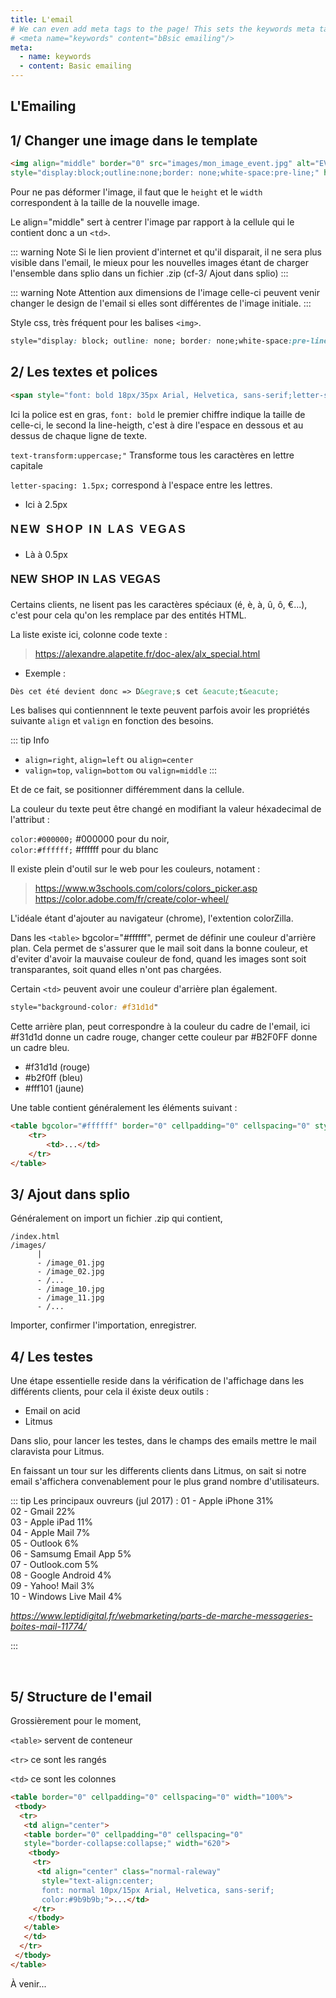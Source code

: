 ```yaml
---
title: L'email
# We can even add meta tags to the page! This sets the keywords meta tag.
# <meta name="keywords" content="bBsic emailing"/>
meta:
  - name: keywords
  - content: Basic emailing
---
```


## L'Emailing

1/ Changer une image dans le template
--------

```html
<img align="middle" border="0" src="images/mon_image_event.jpg" alt="EVENEMENT LE 5 MAI"
style="display:block;outline:none;border: none;white-space:pre-line;" height="33" width="434">
```
Pour ne pas déformer l'image, il faut que le `height` et le `width` correspondent à la taille de la nouvelle image.

Le align="middle" sert à centrer l'image par rapport à la cellule qui le contient donc a un `<td>`.

::: warning Note
Si le lien provient d'internet et qu'il disparait, il ne sera plus visible dans l'email, le mieux pour les nouvelles images étant de charger l'ensemble dans splio dans un fichier .zip (cf-3/ Ajout dans splio)
:::

::: warning Note
Attention aux dimensions de l'image celle-ci peuvent venir changer le design de l'email si elles sont différentes de l'image initiale.
:::

Style css, très fréquent pour les balises `<img>`.

```css
style="display: block; outline: none; border: none;white-space:pre-line;"
```

2/ Les textes et polices 
--------

```html
<span style="font: bold 18px/35px Arial, Helvetica, sans-serif;letter-spacing: 1.5px;text-transform:uppercase;">New Shop</span>
```
Ici la police est en gras, `font: bold` le premier chiffre indique la taille de celle-ci, le second la line-heigth, c'est à dire l'espace en dessous et au dessus de chaque ligne de texte.

`text-transform:uppercase;"` Transforme tous les caractères en lettre capitale 

`letter-spacing: 1.5px;` correspond à l'espace entre les lettres.

- Ici à 2.5px

<span style="font: bold 18px/35px Arial, Helvetica, sans-serif;letter-spacing: 2.5px;text-transform:uppercase;">New Shop In Las Vegas</span>

- Là à 0.5px

<span style="font: bold 18px/35px Arial, Helvetica, sans-serif;letter-spacing: 0.5px;text-transform:uppercase;">New Shop In Las Vegas</span>

Certains clients, ne lisent pas les caractères spéciaux (é, è, à, û, ô, €...), c'est pour cela qu'on les remplace par des entités HTML.

La liste existe ici, colonne code texte :

>https://alexandre.alapetite.fr/doc-alex/alx_special.html

- Exemple :

```html
Dès cet été devient donc => D&egrave;s cet &eacute;t&eacute;
``` 

Les balises qui contiennnent le texte peuvent parfois avoir les propriétés suivante `align` et `valign` en fonction des besoins.

::: tip Info
- `align=right`, `align=left` ou `align=center`  
- `valign=top`, `valign=bottom` ou `valign=middle` 
:::

 Et de ce fait, se positionner différemment dans la cellule.

La couleur du texte peut être changé en modifiant la valeur héxadecimal de l'attribut :  


`color:#000000;` #000000 pour du noir, <br />
`color:#ffffff;` #ffffff pour du blanc

Il existe plein d'outil sur le web pour les couleurs, notament :

>https://www.w3schools.com/colors/colors_picker.asp
>https://color.adobe.com/fr/create/color-wheel/

L'idéale étant d'ajouter au navigateur (chrome), l'extention colorZilla.
 
Dans les `<table>` bgcolor="#ffffff", permet de définir une couleur d'arrière plan. Cela permet de s'assurer que le mail soit dans la bonne couleur, et d'eviter d'avoir la mauvaise couleur de fond, quand les images sont soit transparantes, soit quand elles n'ont pas chargées.    

Certain `<td>` peuvent avoir une couleur d'arrière plan également.

```css
style="background-color: #f31d1d"
```
Cette arrière plan, peut correspondre à la couleur du cadre de l'email, ici #f31d1d donne un cadre rouge, changer cette couleur par #B2F0FF donne un cadre bleu.  

- #f31d1d (rouge)
- #b2f0ff (bleu)
- #fff101 (jaune)

Une table contient généralement les éléments suivant :

```html
<table bgcolor="#ffffff" border="0" cellpadding="0" cellspacing="0" style="border-collapse: collapse;" width="100%">
 	<tr>
 		<td>...</td>
 	</tr>
</table>
```

3/ Ajout dans splio  
--------

Généralement on import un fichier .zip qui contient, 

``` 
/index.html
/images/
      |
      - /image_01.jpg
      - /image_02.jpg
      - /...
      - /image_10.jpg
      - /image_11.jpg
      - /...
``` 

Importer, confirmer l'importation, enregistrer.



4/ Les testes 
--------

Une étape essentielle reside dans la vérification de l'affichage dans les différents clients, pour cela il éxiste deux outils :

- Email on acid
- Litmus

Dans slio, pour lancer les testes, dans le champs des emails mettre le mail claravista pour Litmus. 

En faissant un tour sur les differents clients dans Litmus, on sait si notre email s'affichera convenablement pour le plus grand nombre d'utilisateurs. 

::: tip Les principaux ouvreurs (jul 2017) :
01 - Apple iPhone 31%<br />
02 - Gmail 22%             
03 - Apple iPad 11%<br />
04 - Apple Mail 7%  
05 - Outlook 6%   <br />
06 - Samsumg Email App 5%    <br />
07 - Outlook.com 5%   <br />
08 - Google Android 4%   <br />
09 - Yahoo! Mail 3%   <br />
10 - Windows Live Mail 4%

_https://www.leptidigital.fr/webmarketing/parts-de-marche-messageries-boites-mail-11774/_

:::

<br />

5/ Structure de l'email 
--------
Grossièrement pour le moment,

`<table>` servent de conteneur

`<tr>` ce sont les rangés

`<td>` ce sont les colonnes


```html
<table border="0" cellpadding="0" cellspacing="0" width="100%">
 <tbody>
  <tr>
   <td align="center">
   <table border="0" cellpadding="0" cellspacing="0"
   style="border-collapse:collapse;" width="620">
    <tbody>
     <tr>
      <td align="center" class="normal-raleway"
       style="text-align:center;
       font: normal 10px/15px Arial, Helvetica, sans-serif; 
       color:#9b9b9b;">...</td>
     </tr>
    </tbody>
   </table>
   </td>
  </tr>
 </tbody>
</table>
```

À venir...




